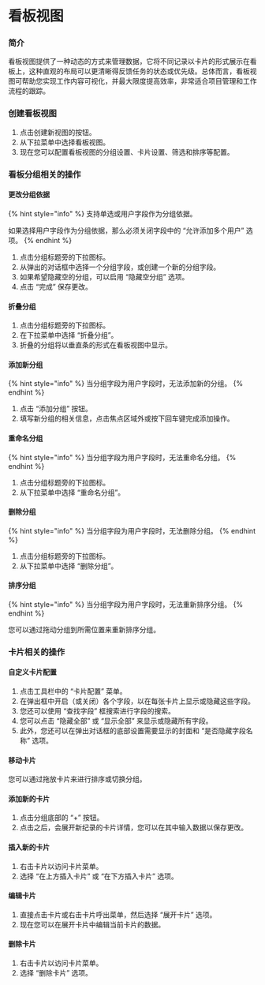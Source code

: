# 看板视图

### 简介

看板视图提供了一种动态的方式来管理数据，它将不同记录以卡片的形式展示在看板上，这种直观的布局可以更清晰得反馈任务的状态或优先级。总体而言，看板视图可帮助您实现工作内容可视化，并最大限度提高效率，非常适合项目管理和工作流程的跟踪。

### 创建看板视图&#x20;

1. 点击创建新视图的按钮。
2. 从下拉菜单中选择看板视图。
3. 现在您可以配置看板视图的分组设置、卡片设置、筛选和排序等配置。

### 看板分组相关的操作

#### 更改分组依据

{% hint style="info" %}
支持单选或用户字段作为分组依据。

如果选择用户字段作为分组依据，那么必须关闭字段中的 “允许添加多个用户” 选项。
{% endhint %}

1. 点击分组标题旁的下拉图标。
2. 从弹出的对话框中选择一个分组字段，或创建一个新的分组字段。
3. 如果希望隐藏空的分组，可以启用 “隐藏空分组” 选项。
4. 点击 “完成” 保存更改。

#### 折叠分组

1. 点击分组标题旁的下拉图标。
2. 在下拉菜单中选择 “折叠分组”。
3. 折叠的分组将以垂直条的形式在看板视图中显示。

#### 添加新分组

{% hint style="info" %}
当分组字段为用户字段时，无法添加新的分组。
{% endhint %}

1. 点击 “添加分组” 按钮。
2. 填写新分组的相关信息，点击焦点区域外或按下回车键完成添加操作。

#### 重命名分组

{% hint style="info" %}
当分组字段为用户字段时，无法重命名分组。
{% endhint %}

1. 点击分组标题旁的下拉图标。
2. 从下拉菜单中选择 “重命名分组”。

#### 删除分组

{% hint style="info" %}
当分组字段为用户字段时，无法删除分组。
{% endhint %}

1. 点击分组标题旁的下拉图标。
2. 从下拉菜单中选择 “删除分组”。

#### 排序分组

{% hint style="info" %}
当分组字段为用户字段时，无法重新排序分组。
{% endhint %}

您可以通过拖动分组到所需位置来重新排序分组。

### 卡片相关的操作

#### 自定义卡片配置

1. 点击工具栏中的 “卡片配置” 菜单。
2. 在弹出框中开启（或关闭）各个字段，以在每张卡片上显示或隐藏这些字段。
3. 您还可以使用 “查找字段” 框搜索进行字段的搜索。
4. 您可以点击 “隐藏全部” 或 “显示全部” 来显示或隐藏所有字段。
5. 此外，您还可以在弹出对话框的底部设置需要显示的封面和 “是否隐藏字段名称” 选项。

#### 移动卡片

您可以通过拖放卡片来进行排序或切换分组。

#### 添加新的卡片

1. 点击分组底部的 “+” 按钮。
2. 点击之后，会展开新纪录的卡片详情，您可以在其中输入数据以保存更改。

#### 插入新的卡片

1. 右击卡片以访问卡片菜单。
2. 选择 “在上方插入卡片” 或 “在下方插入卡片” 选项。

#### 编辑卡片

1. 直接点击卡片或右击卡片呼出菜单，然后选择 “展开卡片” 选项。
2. 现在您可以在展开卡片中编辑当前卡片的数据。

#### 删除卡片

1. 右击卡片以访问卡片菜单。
2. 选择 “删除卡片” 选项。
